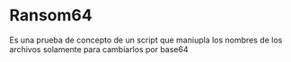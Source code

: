 # Ransom64
Es una prueba de concepto de un script que maniupla los nombres de los archivos solamente para cambiarlos por base64
